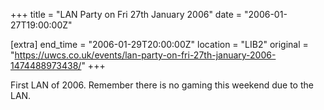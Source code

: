 +++
title = "LAN Party on Fri 27th January 2006"
date = "2006-01-27T19:00:00Z"

[extra]
end_time = "2006-01-29T20:00:00Z"
location = "LIB2"
original = "https://uwcs.co.uk/events/lan-party-on-fri-27th-january-2006-1474488973438/"
+++

First LAN of 2006. Remember there is no gaming this weekend due to the LAN.


